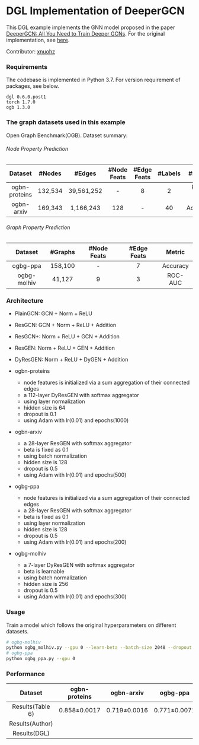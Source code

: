 # DGL Implementation of DeeperGCN

This DGL example implements the GNN model proposed in the paper [DeeperGCN: All You Need to Train Deeper GCNs](https://arxiv.org/abs/1905.00067). For the original implementation, see [here](https://github.com/lightaime/deep_gcns_torch).

Contributor: [xnuohz](https://github.com/xnuohz)

### Requirements
The codebase is implemented in Python 3.7. For version requirement of packages, see below.

```
dgl 0.6.0.post1
torch 1.7.0
ogb 1.3.0
```

### The graph datasets used in this example

Open Graph Benchmark(OGB). Dataset summary:

###### Node Property Prediction

| Dataset | #Nodes | #Edges | #Node Feats | #Edge Feats | #Labels | #Metric |
| :-: | :-: | :-: | :-: | :-: | :-: | :-: |
| ogbn-proteins | 132,534 | 39,561,252 | - | 8 | 2 | ROC-AUC |
| ogbn-arxiv | 169,343 | 1,166,243 | 128 | - | 40 | Accuracy |

###### Graph Property Prediction

| Dataset | #Graphs | #Node Feats | #Edge Feats | Metric |
| :-: | :-: | :-: | :-: | :-: |
| ogbg-ppa | 158,100 | - | 7 | Accuracy |
| ogbg-molhiv | 41,127 | 9 | 3 | ROC-AUC |

### Architecture

* PlainGCN: GCN + Norm + ReLU
* ResGCN: GCN + Norm + ReLU + Addition
* ResGCN+: Norm + ReLU + GCN + Addition
* ResGEN: Norm + ReLU + GEN + Addition
* DyResGEN: Norm + ReLU + DyGEN + Addition

* ogbn-proteins
  - node features is initialized via a sum aggregation of their connected edges
  - a 112-layer DyResGEN with softmax aggregator
  - using layer normalization
  - hidden size is 64
  - dropout is 0.1
  - using Adam with lr(0.01) and epochs(1000)
* ogbn-arxiv
  - a 28-layer ResGEN with softmax aggregator
  - beta is fixed as 0.1
  - using batch normalization
  - hidden size is 128
  - dropout is 0.5
  - using Adam with lr(0.01) and epochs(500)
* ogbg-ppa
  - node features is initialized via a sum aggregation of their connected edges
  - a 28-layer ResGEN with softmax aggregator
  - beta is fixed as 0.1
  - using layer normalization
  - hidden size is 128
  - dropout is 0.5
  - using Adam with lr(0.01) and epochs(200)
* ogbg-molhiv
  - a 7-layer DyResGEN with softmax aggregator
  - beta is learnable
  - using batch normalization
  - hidden size is 256
  - dropout is 0.5
  - using Adam with lr(0.01) and epochs(300)

### Usage

Train a model which follows the original hyperparameters on different datasets.
```bash
# ogbg-molhiv
python ogbg_molhiv.py --gpu 0 --learn-beta --batch-size 2048 --dropout 0.2
# ogbg-ppa
python ogbg_ppa.py --gpu 0
```

### Performance

| Dataset | ogbn-proteins | ogbn-arxiv | ogbg-ppa | ogbg-molhiv |
| :-: | :-: | :-: | :-: | :-: |
| Results(Table 6) | 0.858±0.0017 | 0.719±0.0016 | 0.771±0.0071 | 0.786±0.0117 |
| Results(Author) |  |  |  | 0.781 |
| Results(DGL) |  |  |  | 0.778 |
